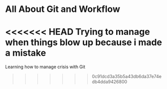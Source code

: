 # All About Git and Workflow

<<<<<<< HEAD
Trying to manage when things blow up because i made a mistake
=======
Learning how to manage crisis with Git
>>>>>>> 0c91dcd3a35b5a43db6da37e74edb4dda9426800
